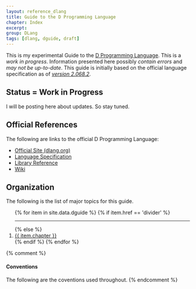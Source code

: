 ```yaml
---
layout: reference_dlang
title: Guide to the D Programming Language
chapter: Index
excerpt:
group: DLang
tags: [dlang, dguide, draft]
---
```


This is my experimental Guide to the [D Programming Language](http://dlang.org/).
This is a _work in progress_.
Information presented here possibly _contain errors_ and _may not be up-to-date_.
This guide is initially based on the official language specification as of [_version 2.068.2_](http://dlang.org/changelog/2.068.2.html).

## Status = Work in Progress

I will be posting here about updates.
So stay tuned.


## Official References

The following are links to the official D Programming Language:

* [Official Site (dlang.org)](http://dlang.org/)
* [Language Specification](http://dlang.org/dlangspec.pdf)
* [Library Reference](http://dlang.org/phobos/index.html)
* [Wiki](http://wiki.dlang.org/)

## Organization

The following is the list of major topics for this guide.

<ol>
{% for item in site.data.dguide %}
    {% if item.href == 'divider' %}
        <hr class="thin compact darker">
    {% else %}
        <li class="padding_left_5"><a class="no_underline" href="{{ item.href }}">{{ item.chapter }}</a></li>
    {% endif %}
{% endfor %}
</ol>

{% comment %}
#### Conventions
The following are the coventions used throughout.
{% endcomment %}